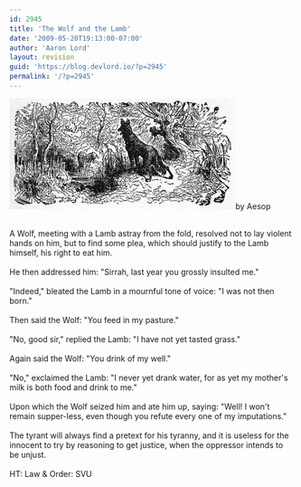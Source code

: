 ```yaml
---
id: 2945
title: 'The Wolf and the Lamb'
date: '2009-05-20T19:13:00-07:00'
author: 'Aaron Lord'
layout: revision
guid: 'https://blog.devlord.io/?p=2945'
permalink: '/?p=2945'
---
```


<a href="/assets/img/2011/10/the_wolf_and_the_lamb_2.jpg"><img src="/assets/img/2011/10/the_wolf_and_the_lamb_2.jpg?w=300" border="0" alt="" /></a>by Aesop<div><br /></div><div>A Wolf, meeting with a Lamb astray from the fold, resolved not to lay violent hands on him, but to find some plea, which should justify to the Lamb himself, his right to eat him.<br /><br />He then addressed him: "Sirrah, last year you grossly insulted me."<br /><br />"Indeed," bleated the Lamb in a mournful tone of voice: "I was not then born."<br /><br />Then said the Wolf: "You feed in my pasture."<br /><br />"No, good sir," replied the Lamb: "I have not yet tasted grass."<br /><br />Again said the Wolf: "You drink of my well."<br /><br />"No," exclaimed the Lamb: "I never yet drank water, for as yet my mother's milk is both food and drink to me."<br /><br />Upon which the Wolf seized him and ate him up, saying: "Well! I won't remain supper-less, even though you refute every one of my imputations."<br /><br />The tyrant will always find a pretext for his tyranny, and it is useless for the innocent to try by reasoning to get justice, when the oppressor intends to be unjust.<br /></div><div><br /></div><div>HT: <span class="removed_link" title="http://www.nbc.com/Law_and_Order_Special_Victims_Unit/video/clips/sneak-preview-of-liberties/1099401/">Law &amp; Order: SVU</span></div>